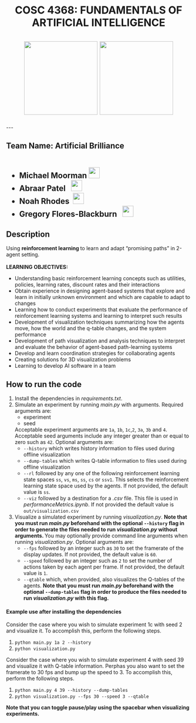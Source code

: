 <div id="header" align="center">
  <h1> COSC 4368: FUNDAMENTALS OF ARTIFICIAL INTELLIGENCE
    <br><br>
   <img src="https://media.giphy.com/media/qgQUggAC3Pfv687qPC/giphy.gif" width="200"/>
   <img src="https://media.giphy.com/media/5k5vZwRFZR5aZeniqb/giphy.gif", width="200"/>
  </h1>
</div>
---

<h2>Team Name: Artificial Brilliance
  <ul><br>
    <li><b>Michael Moorman <img src="https://media.giphy.com/media/m0dmKBkncVETJv2h0S/giphy.gif" width="30px"/></b></li>
    <li><b>Abraar Patel &nbsp <img src="https://media.giphy.com/media/m0dmKBkncVETJv2h0S/giphy.gif" width="30px"/></b></li>
    <li><b>Noah Rhodes &nbsp<img src="https://media.giphy.com/media/m0dmKBkncVETJv2h0S/giphy.gif" width="30px"/></b></li>
  <li> <b>Gregory Flores-Blackburn &nbsp <img src="https://media.giphy.com/media/m0dmKBkncVETJv2h0S/giphy.gif" width="30px"/></b></li>
  </ul>
  </h2>
  
<h2> Description </h2>
 
 Using <b>reinforcement learning </b> to learn and adapt “promising paths” in 2-agent setting.<br>
 <br><b> LEARNING OBJECTIVES:</b>
 <ul>
 <li> Understanding basic reinforcement learning concepts such as utilities, policies, learning rates, discount rates and their interactions </li>
<li>	Obtain experience in designing agent-based systems that explore and learn in initially unknown environment and which are capable to adapt to changes </li> 
<li>	Learning how to conduct experiments that evaluate the performance of reinforcement learning systems and learning to interpret such results </li>
<li>	Development of visualization techniques summarizing how the agents move, how the world and the q-table changes, and the system performance</li>
<li>	Development of path visualization and analysis techniques to interpret and evaluate the behavior of agent-based path-learning systems </li>
<li>Develop and learn coordination strategies for collaborating agents</li>
<li>Creating solutions for 3D visualization problems</li>
<li>Learning to develop AI software in a team</li>
</ul>

<h2>How to run the code</h2>
<ol>
  <li>Install the dependencies in <i>requirements.txt</i>.</li>
  <li>Simulate an experiment by running <i>main.py</i> with arguments. Required arguments are:
    <ul>
      <li>experiment</li>
      <li>seed</li>
    </ul>
    Acceptable experiment arguments are <code>1a</code>, <code>1b</code>, <code>1c</code>,<code>2</code>, <code>3a</code>, <code>3b</code> and <code>4</code>.
    Acceptable seed arguments include any integer greater than or equal to zero such as <code>42</code>.
    Optional arguments are:
    <ul>
      <li><code>--history</code> which writes history information to files used during offline visualization</li>
      <li><code>--dump-tables</code> which writes Q-table information to files used during offline visualization</li>
      <li><code>--rl</code> followed by any one of the following reinforcement learning state spaces <code>ss</code>, <code>vs</code>, <code>ms</code>, <code>ss</code>, <code>cs</code> or <code>ssv1</code>. This selects the reinforcement learning state space used by the agents. If not provided, the default value is <code>ss</code>.</li>
      <li><code>--viz</code> followed by a destination for a <i>.csv</i> file. This file is used in <i>performanceMetrics.ipynb</i>. If not provided the default value is <code>out/visualization.csv</code></li>
    </ul>
  </li>
  <li>Visualize a simulated experiment by running <i>visualization.py</i>. <b>Note that you must run <i>main.py</i> beforehand with the optional <code>--history</code> flag in order to generate the files needed to run <i>visualization.py</i> without arguments. </b>You may optionally provide command line arguments when running <i>visualization.py</i>. Optional arguments are:
    <ul>
      <li><code>--fps</code> followed by an integer such as <code>30</code> to set the framerate of the display updates. If not provided, the default value is <code>60</code>.</li>
      <li><code>--speed</code> followed by an integer such as <code>2</code> to set the number of actions taken by each agent per frame. If not provided, the default value is <code>1</code>.</li>
      <li><code>--qtable</code> which, when provided, also visualizes the Q-tables of the agents. <b>Note that you must run <i>main.py</i> beforehand with the optional <code>--dump-tables</code> flag in order to produce the files needed to run <i>visualization.py</i> with this flag.</b></li>
    </ul>
  </li>
</ol>
<h4>Example use after installing the dependencies </h4>

<p>
Consider the case where you wish to simulate experiment 1c with seed 2 and visualize it. To accomplish this, perform the following steps.
</p>
<ol>
  <li><code>python main.py 1a 2 --history</code></li>
  <li><code>python visualization.py</code></li>
</ol>

<p>
Consider the case where you wish to simulate experiment 4 with seed 39 and visualize it with Q-table information. Perphas you also want to set the framerate to 30 fps and bump up the speed to 3. To accomplish this, perform the following steps.
</p>
<ol>
  <li><code>python main.py 4 39 --history --dump-tables</code></li>
  <li><code>python visualization.py --fps 30 --speed 3 --qtable</code></li>
</ol>

<p><b>Note that you can toggle pause/play using the spacebar when visualizing experiments.</b></p>